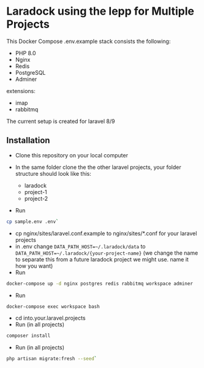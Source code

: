 # Laradock using the lepp for Multiple Projects

This Docker Compose .env.example stack consists the following:

* PHP 8.0
* Nginx
* Redis
* PostgreSQL
* Adminer

extensions:
* imap
* rabbitmq

The current setup is created for laravel 8/9

##  Installation

* Clone this repository on your local computer
* In the same folder clone the the other laravel projects, your folder structure should look like this:
  - laradock
  - project-1
  - project-2

* Run
```bash 
cp sample.env .env`
```
* cp nginx/sites/laravel.conf.example to nginx/sites/*.conf for your laravel projects
* in .env change
`DATA_PATH_HOST=~/.laradock/data` to `DATA_PATH_HOST=~/.laradock/{your-project-name}` (we change the name to separate this from a future laradock project we might use. name it how you want)
* Run 
```bash 
docker-compose up -d nginx postgres redis rabbitmq workspace adminer
```
* Run
```bash 
docker-compose exec workspace bash
```
* cd into.your.laravel.projects
* Run (in all projects)
```bash
composer install
```
* Run (in all projects)
```bash
php artisan migrate:fresh --seed`
```
